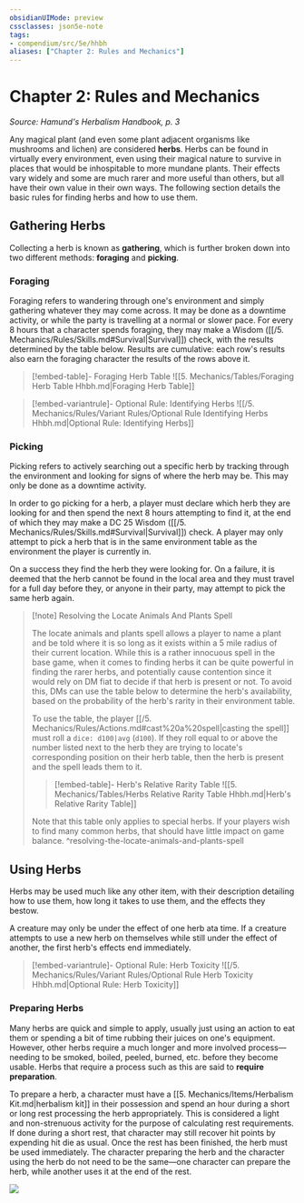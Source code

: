 ```yaml
---
obsidianUIMode: preview
cssclasses: json5e-note
tags:
- compendium/src/5e/hhbh
aliases: ["Chapter 2: Rules and Mechanics"]
---
```

# Chapter 2: Rules and Mechanics
*Source: Hamund's Herbalism Handbook, p. 3* 

Any magical plant (and even some plant adjacent organisms like mushrooms and lichen) are considered **herbs**. Herbs can be found in virtually every environment, even using their magical nature to survive in places that would be inhospitable to more mundane plants. Their effects vary widely and some are much rarer and more useful than others, but all have their own value in their own ways. The following section details the basic rules for finding herbs and how to use them.

## Gathering Herbs

Collecting a herb is known as **gathering**, which is further broken down into two different methods: **foraging** and **picking**.

### Foraging

Foraging refers to wandering through one's environment and simply gathering whatever they may come across. It may be done as a downtime activity, or while the party is travelling at a normal or slower pace. For every 8 hours that a character spends foraging, they may make a Wisdom ([[/5. Mechanics/Rules/Skills.md#Survival\|Survival]]) check, with the results determined by the table below. Results are cumulative: each row's results also earn the foraging character the results of the rows above it.

> [!embed-table]- Foraging Herb Table
> ![[5. Mechanics/Tables/Foraging Herb Table Hhbh.md\|Foraging Herb Table]]

> [!embed-variantrule]- Optional Rule: Identifying Herbs
> ![[/5. Mechanics/Rules/Variant Rules/Optional Rule Identifying Herbs Hhbh.md\|Optional Rule: Identifying Herbs]]

### Picking

Picking refers to actively searching out a specific herb by tracking through the environment and looking for signs of where the herb may be. This may only be done as a downtime activity.

In order to go picking for a herb, a player must declare which herb they are looking for and then spend the next 8 hours attempting to find it, at the end of which they may make a DC 25 Wisdom ([[/5. Mechanics/Rules/Skills.md#Survival\|Survival]]) check. A player may only attempt to pick a herb that is in the same environment table as the environment the player is currently in.

On a success they find the herb they were looking for. On a failure, it is deemed that the herb cannot be found in the local area and they must travel for a full day before they, or anyone in their party, may attempt to pick the same herb again.

> [!note] Resolving the Locate Animals And Plants Spell
> 
> The locate animals and plants spell allows a player to name a plant and be told where it is so long as it exists within a 5 mile radius of their current location. While this is a rather innocuous spell in the base game, when it comes to finding herbs it can be quite powerful in finding the rarer herbs, and potentially cause contention since it would rely on DM fiat to decide if that herb is present or not. To avoid this, DMs can use the table below to determine the herb's availability, based on the probability of the herb's rarity in their environment table.
> 
> To use the table, the player [[/5. Mechanics/Rules/Actions.md#cast%20a%20spell\|casting the spell]] must roll a `dice: d100|avg` (`d100`). If they roll equal to or above the number listed next to the herb they are trying to locate's corresponding position on their herb table, then the herb is present and the spell leads them to it.
> 
> > [!embed-table]- Herb's Relative Rarity Table
> > ![[5. Mechanics/Tables/Herbs Relative Rarity Table Hhbh.md\|Herb's Relative Rarity Table]]
> 
> Note that this table only applies to special herbs. If your players wish to find many common herbs, that should have little impact on game balance.
^resolving-the-locate-animals-and-plants-spell

## Using Herbs

Herbs may be used much like any other item, with their description detailing how to use them, how long it takes to use them, and the effects they bestow.

A creature may only be under the effect of one herb ata time. If a creature attempts to use a new herb on themselves while still under the effect of another, the first herb's effects end immediately.

> [!embed-variantrule]- Optional Rule: Herb Toxicity
> ![[/5. Mechanics/Rules/Variant Rules/Optional Rule Herb Toxicity Hhbh.md\|Optional Rule: Herb Toxicity]]

### Preparing Herbs

Many herbs are quick and simple to apply, usually just using an action to eat them or spending a bit of time rubbing their juices on one's equipment. However, other herbs require a much longer and more involved process—needing to be smoked, boiled, peeled, burned, etc. before they become usable. Herbs that require a process such as this are said to **require preparation**.

To prepare a herb, a character must have a [[5. Mechanics/Items/Herbalism Kit.md\|herbalism kit]] in their possession and spend an hour during a short or long rest processing the herb appropriately. This is considered a light and non-strenuous activity for the purpose of calculating rest requirements. If done during a short rest, that character may still recover hit points by expending hit die as usual. Once the rest has been finished, the herb must be used immediately. The character preparing the herb and the character using the herb do not need to be the same—one character can prepare the herb, while another uses it at the end of the rest.

![](https://raw.githubusercontent.com/TheGiddyLimit/homebrew/master/_img/HHH/HHbH/UsingHerbs.webp#center)